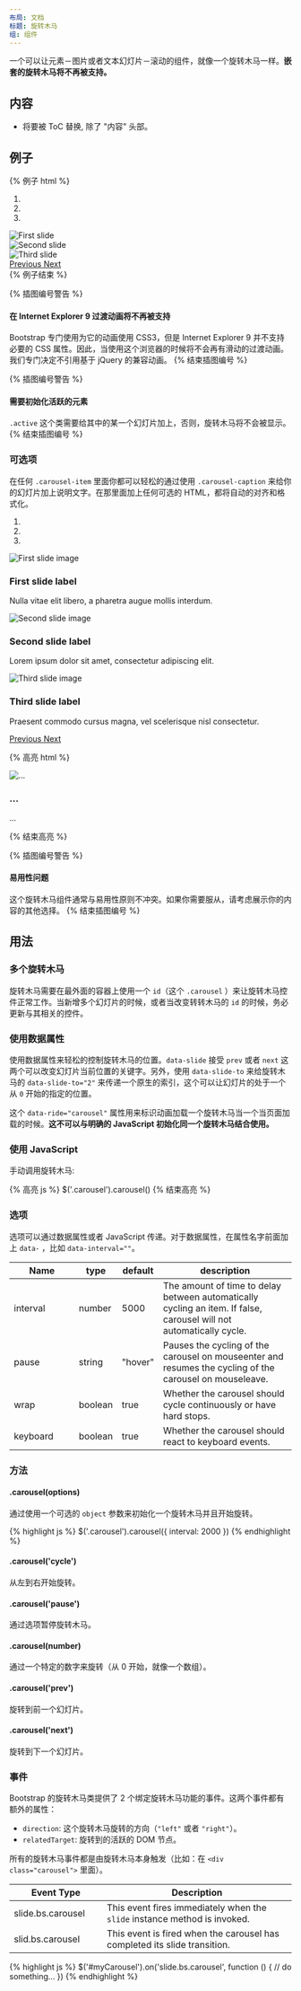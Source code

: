 ```yaml
---
布局: 文档
标题: 旋转木马
组: 组件
---
```


一个可以让元素－图片或者文本幻灯片－滚动的组件，就像一个旋转木马一样。**嵌套的旋转木马将不再被支持。**

## 内容

* 将要被 ToC 替换, 除了 "内容" 头部。

## 例子

{% 例子 html %}
<div id="carousel-example-generic" class="carousel slide" data-ride="carousel">
  <ol class="carousel-indicators">
    <li data-target="#carousel-example-generic" data-slide-to="0" class="active"></li>
    <li data-target="#carousel-example-generic" data-slide-to="1"></li>
    <li data-target="#carousel-example-generic" data-slide-to="2"></li>
  </ol>
  <div class="carousel-inner" role="listbox">
    <div class="carousel-item active">
      <img data-src="holder.js/900x500/auto/#777:#555/text:First slide" alt="First slide">
    </div>
    <div class="carousel-item">
      <img data-src="holder.js/900x500/auto/#666:#444/text:Second slide" alt="Second slide">
    </div>
    <div class="carousel-item">
      <img data-src="holder.js/900x500/auto/#555:#333/text:Third slide" alt="Third slide">
    </div>
  </div>
  <a class="left carousel-control" href="#carousel-example-generic" role="button" data-slide="prev">
    <span class="icon-prev" aria-hidden="true"></span>
    <span class="sr-only">Previous</span>
  </a>
  <a class="right carousel-control" href="#carousel-example-generic" role="button" data-slide="next">
    <span class="icon-next" aria-hidden="true"></span>
    <span class="sr-only">Next</span>
  </a>
</div>
{% 例子结束 %}

{% 插图编号警告 %}
#### 在 Internet Explorer 9 过渡动画将不再被支持

Bootstrap 专门使用为它的动画使用 CSS3，但是 Internet Explorer 9 并不支持必要的 CSS 属性。因此，当使用这个浏览器的时候将不会再有滑动的过渡动画。我们专门决定不引用基于 jQuery 的兼容动画。
{% 结束插图编号 %}

{% 插图编号警告 %}
#### 需要初始化活跃的元素

`.active` 这个类需要给其中的某一个幻灯片加上，否则，旋转木马将不会被显示。
{% 结束插图编号 %}

### 可选项

在任何 `.carousel-item` 里面你都可以轻松的通过使用 `.carousel-caption` 来给你的幻灯片加上说明文字。在那里面加上任何可选的 HTML，都将自动的对齐和格式化。

<div class="bd-example">
  <div id="carousel-example-captions" class="carousel slide" data-ride="carousel">
    <ol class="carousel-indicators">
      <li data-target="#carousel-example-captions" data-slide-to="0" class="active"></li>
      <li data-target="#carousel-example-captions" data-slide-to="1"></li>
      <li data-target="#carousel-example-captions" data-slide-to="2"></li>
    </ol>
    <div class="carousel-inner" role="listbox">
      <div class="carousel-item active">
        <img data-src="holder.js/900x500/auto/#777:#777" alt="First slide image">
        <div class="carousel-caption">
          <h3>First slide label</h3>
          <p>Nulla vitae elit libero, a pharetra augue mollis interdum.</p>
        </div>
      </div>
      <div class="carousel-item">
        <img data-src="holder.js/900x500/auto/#666:#666" alt="Second slide image">
        <div class="carousel-caption">
          <h3>Second slide label</h3>
          <p>Lorem ipsum dolor sit amet, consectetur adipiscing elit.</p>
        </div>
      </div>
      <div class="carousel-item">
        <img data-src="holder.js/900x500/auto/#555:#555" alt="Third slide image">
        <div class="carousel-caption">
          <h3>Third slide label</h3>
          <p>Praesent commodo cursus magna, vel scelerisque nisl consectetur.</p>
        </div>
      </div>
    </div>
    <a class="left carousel-control" href="#carousel-example-captions" role="button" data-slide="prev">
      <span class="icon-prev" aria-hidden="true"></span>
      <span class="sr-only">Previous</span>
    </a>
    <a class="right carousel-control" href="#carousel-example-captions" role="button" data-slide="next">
      <span class="icon-next" aria-hidden="true"></span>
      <span class="sr-only">Next</span>
    </a>
  </div>
</div>

{% 高亮 html %}
<div class="carousel-item">
  <img src="..." alt="...">
  <div class="carousel-caption">
    <h3>...</h3>
    <p>...</p>
  </div>
</div>
{% 结束高亮 %}

{% 插图编号警告 %}
#### 易用性问题

这个旋转木马组件通常与易用性原则不冲突。如果你需要服从，请考虑展示你的内容的其他选择。
{% 结束插图编号 %}

## 用法

### 多个旋转木马

旋转木马需要在最外面的容器上使用一个 `id`（这个 `.carousel` ）来让旋转木马控件正常工作。当新增多个幻灯片的时候，或者当改变转转木马的 `id` 的时候，务必更新与其相关的控件。

### 使用数据属性

使用数据属性来轻松的控制旋转木马的位置。`data-slide` 接受 `prev` 或者 `next` 这两个可以改变幻灯片当前位置的关键字。另外，使用 `data-slide-to` 来给旋转木马的 `data-slide-to="2"` 来传递一个原生的索引，这个可以让幻灯片的处于一个从 `0` 开始的指定的位置。

这个 `data-ride="carousel"` 属性用来标识动画加载一个旋转木马当一个当页面加载的时候。**这不可以与明确的 JavaScript 初始化同一个旋转木马结合使用。**

### 使用 JavaScript

手动调用旋转木马:

{% 高亮 js %}
$('.carousel').carousel()
{% 结束高亮 %}

### 选项

选项可以通过数据属性或者 JavaScript 传递。对于数据属性，在属性名字前面加上 `data-` ，比如 `data-interval=""`。

<div class="table-responsive">
  <table class="table table-bordered table-striped">
    <thead>
     <tr>
       <th style="width: 100px;">Name</th>
       <th style="width: 50px;">type</th>
       <th style="width: 50px;">default</th>
       <th>description</th>
     </tr>
    </thead>
    <tbody>
     <tr>
       <td>interval</td>
       <td>number</td>
       <td>5000</td>
       <td>The amount of time to delay between automatically cycling an item. If false, carousel will not automatically cycle.</td>
     </tr>
     <tr>
       <td>pause</td>
       <td>string</td>
       <td>"hover"</td>
       <td>Pauses the cycling of the carousel on mouseenter and resumes the cycling of the carousel on mouseleave.</td>
     </tr>
     <tr>
       <td>wrap</td>
       <td>boolean</td>
       <td>true</td>
       <td>Whether the carousel should cycle continuously or have hard stops.</td>
     </tr>
     <tr>
       <td>keyboard</td>
       <td>boolean</td>
       <td>true</td>
       <td>Whether the carousel should react to keyboard events.</td>
     </tr>
    </tbody>
  </table>
</div>

### 方法

#### .carousel(options)

通过使用一个可选的 `object` 参数来初始化一个旋转木马并且开始旋转。

{% highlight js %}
$('.carousel').carousel({
  interval: 2000
})
{% endhighlight %}

#### .carousel('cycle')

从左到右开始旋转。

#### .carousel('pause')

通过选项暂停旋转木马。

#### .carousel(number)

通过一个特定的数字来旋转（从 0 开始，就像一个数组）。

#### .carousel('prev')

旋转到前一个幻灯片。

#### .carousel('next')

旋转到下一个幻灯片。

### 事件

Bootstrap 的旋转木马类提供了 2 个绑定旋转木马功能的事件。这两个事件都有额外的属性：

- `direction`: 这个旋转木马旋转的方向（`"left"` 或者 `"right"`）。
- `relatedTarget`: 旋转到的活跃的 DOM 节点。

所有的旋转木马事件都是由旋转木马本身触发（比如：在 `<div class="carousel">` 里面）。

<div class="table-responsive">
  <table class="table table-bordered table-striped">
    <thead>
     <tr>
       <th style="width: 150px;">Event Type</th>
       <th>Description</th>
     </tr>
    </thead>
    <tbody>
     <tr>
       <td>slide.bs.carousel</td>
       <td>This event fires immediately when the <code>slide</code> instance method is invoked.</td>
     </tr>
     <tr>
       <td>slid.bs.carousel</td>
       <td>This event is fired when the carousel has completed its slide transition.</td>
     </tr>
    </tbody>
  </table>
</div>

{% highlight js %}
$('#myCarousel').on('slide.bs.carousel', function () {
  // do something…
})
{% endhighlight %}
